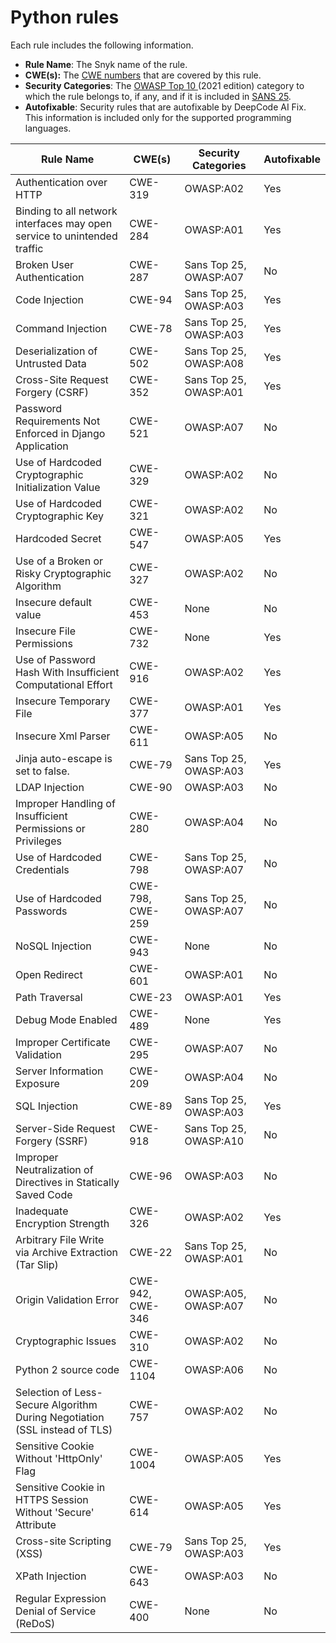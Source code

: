 # Python rules

Each rule includes the following information.

* **Rule Name**: The Snyk name of the rule.
* **CWE(s):** The [CWE numbers](https://cwe.mitre.org/) that are covered by this rule.
* **Security Categories**: The [OWASP Top 10 ](https://owasp.org/Top10/)(2021 edition) category to which the rule belongs to, if any, and if it is included in [SANS 25](https://www.sans.org/top25-software-errors/).
* **Autofixable**: Security rules that are autofixable by DeepCode AI Fix. This information is included only for the supported programming languages.

| Rule Name                                                                  | CWE(s)           | Security Categories    | Autofixable |
| -------------------------------------------------------------------------- | ---------------- | ---------------------- | ----------- |
| Authentication over HTTP                                                   | CWE-319          | OWASP:A02              | Yes         |
| Binding to all network interfaces may open service to unintended traffic   | CWE-284          | OWASP:A01              | Yes         |
| Broken User Authentication                                                 | CWE-287          | Sans Top 25, OWASP:A07 | No          |
| Code Injection                                                             | CWE-94           | Sans Top 25, OWASP:A03 | Yes         |
| Command Injection                                                          | CWE-78           | Sans Top 25, OWASP:A03 | Yes         |
| Deserialization of Untrusted Data                                          | CWE-502          | Sans Top 25, OWASP:A08 | Yes         |
| Cross-Site Request Forgery (CSRF)                                          | CWE-352          | Sans Top 25, OWASP:A01 | Yes         |
| Password Requirements Not Enforced in Django Application                   | CWE-521          | OWASP:A07              | No          |
| Use of Hardcoded Cryptographic Initialization Value                        | CWE-329          | OWASP:A02              | No          |
| Use of Hardcoded Cryptographic Key                                         | CWE-321          | OWASP:A02              | No          |
| Hardcoded Secret                                                           | CWE-547          | OWASP:A05              | Yes         |
| Use of a Broken or Risky Cryptographic Algorithm                           | CWE-327          | OWASP:A02              | No          |
| Insecure default value                                                     | CWE-453          | None                   | No          |
| Insecure File Permissions                                                  | CWE-732          | None                   | Yes         |
| Use of Password Hash With Insufficient Computational Effort                | CWE-916          | OWASP:A02              | Yes         |
| Insecure Temporary File                                                    | CWE-377          | OWASP:A01              | Yes         |
| Insecure Xml Parser                                                        | CWE-611          | OWASP:A05              | No          |
| Jinja auto-escape is set to false.                                         | CWE-79           | Sans Top 25, OWASP:A03 | Yes         |
| LDAP Injection                                                             | CWE-90           | OWASP:A03              | No          |
| Improper Handling of Insufficient Permissions or Privileges                | CWE-280          | OWASP:A04              | No          |
| Use of Hardcoded Credentials                                               | CWE-798          | Sans Top 25, OWASP:A07 | No          |
| Use of Hardcoded Passwords                                                 | CWE-798, CWE-259 | Sans Top 25, OWASP:A07 | No          |
| NoSQL Injection                                                            | CWE-943          | None                   | No          |
| Open Redirect                                                              | CWE-601          | OWASP:A01              | No          |
| Path Traversal                                                             | CWE-23           | OWASP:A01              | Yes         |
| Debug Mode Enabled                                                         | CWE-489          | None                   | Yes         |
| Improper Certificate Validation                                            | CWE-295          | OWASP:A07              | No          |
| Server Information Exposure                                                | CWE-209          | OWASP:A04              | No          |
| SQL Injection                                                              | CWE-89           | Sans Top 25, OWASP:A03 | Yes         |
| Server-Side Request Forgery (SSRF)                                         | CWE-918          | Sans Top 25, OWASP:A10 | No          |
| Improper Neutralization of Directives in Statically Saved Code             | CWE-96           | OWASP:A03              | No          |
| Inadequate Encryption Strength                                             | CWE-326          | OWASP:A02              | Yes         |
| Arbitrary File Write via Archive Extraction (Tar Slip)                     | CWE-22           | Sans Top 25, OWASP:A01 | No          |
| Origin Validation Error                                                    | CWE-942, CWE-346 | OWASP:A05, OWASP:A07   | No          |
| Cryptographic Issues                                                       | CWE-310          | OWASP:A02              | No          |
| Python 2 source code                                                       | CWE-1104         | OWASP:A06              | No          |
| Selection of Less-Secure Algorithm During Negotiation (SSL instead of TLS) | CWE-757          | OWASP:A02              | No          |
| Sensitive Cookie Without 'HttpOnly' Flag                                   | CWE-1004         | OWASP:A05              | Yes         |
| Sensitive Cookie in HTTPS Session Without 'Secure' Attribute               | CWE-614          | OWASP:A05              | Yes         |
| Cross-site Scripting (XSS)                                                 | CWE-79           | Sans Top 25, OWASP:A03 | Yes         |
| XPath Injection                                                            | CWE-643          | OWASP:A03              | No          |
| Regular Expression Denial of Service (ReDoS)                               | CWE-400          | None                   | No          |
